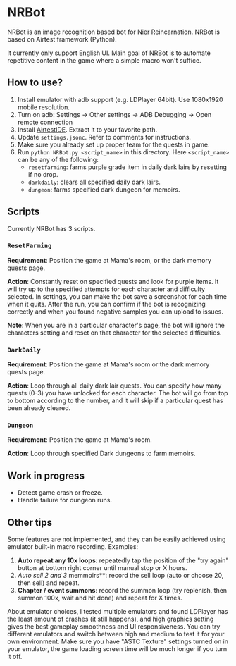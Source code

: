 # NRBot

NRBot is an image recognition based bot for Nier Reincarnation. NRBot is based on Airtest framework (Python).

It currently only support English UI. Main goal of NRBot is to automate repetitive content in the game where a simple macro won't suffice.

## How to use?

1. Install emulator with adb support (e.g. LDPlayer 64bit). Use 1080x1920 mobile resolution.
2. Turn on adb: Settings -> Other settings -> ADB Debugging -> Open remote connection
3. Install [AirtestIDE](https://airtest.netease.com/). Extract it to your favorite path.
4. Update `settings.jsonc`. Refer to comments for instructions.
5. Make sure you already set up proper team for the quests in game.
6. Run `python NRBot.py <script_name>` in this directory. Here `<script_name>` can be any of the following:
    - `resetfarming`: farms purple grade item in daily dark lairs by resetting if no drop.
    - `darkdaily`: clears all specified daily dark lairs.
    - `dungeon`: farms specified dark dungeon for memoirs.

## Scripts

Currently NRBot has 3 scripts.

### `ResetFarming`

**Requirement**: Position the game at Mama's room, or the dark memory quests page.

**Action**: Constantly reset on specified quests and look for purple items. It will try up to the specified attempts for each character and difficulty selected. In settings, you can make the bot save a screenshot for each time when it quits. After the run, you can confirm if the bot is recognizing correctly and when you found negative samples you can upload to issues.

**Note**: When you are in a particular character's page, the bot will ignore the characters setting and reset on that character for the selected difficulties.

### `DarkDaily`

**Requirement**: Position the game at Mama's room or the dark memory quests page.

**Action**: Loop through all daily dark lair quests. You can specify how many quests (0-3) you have unlocked for each character. The bot will go from top to bottom according to the number, and it will skip if a particular quest has been already cleared.

### `Dungeon`

**Requirement**: Position the game at Mama's room.

**Action**: Loop through specified Dark dungeons to farm memoirs.

## Work in progress

- Detect game crash or freeze.
- Handle failure for dungeon runs.

## Other tips

Some features are not implemented, and they can be easily achieved using emulator built-in macro recording. Examples:
1. **Auto repeat any 10x loops**: repeatedly tap the position of the "try again" button at bottom right corner until manual stop or X hours.
2. **Auto sell 2* and 3* memmoirs**: record the sell loop (auto or choose 20, then sell) and repeat.
3. **Chapter / event summons**: record the summon loop (try replenish, then summon 100x, wait and hit done) and repeat for X times.

About emulator choices, I tested multiple emulators and found LDPlayer has the least amount of crashes (it still happens), and high graphics setting gives the best gameplay smoothness and UI responsiveness. You can try different emulators and switch between high and medium to test it for your own environment. Make sure you have "ASTC Texture" settings turned on in your emulator, the game loading screen time will be much longer if you turn it off.
